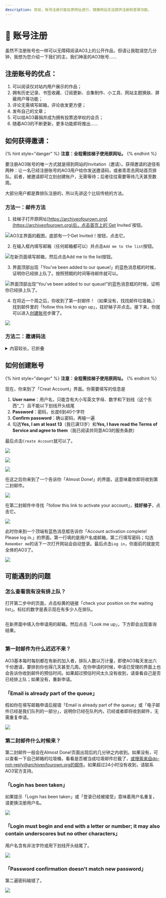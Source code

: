 ```yaml
---
description: 目前，账号注册只能在原网址进行，镜像网站无法提供注册和登录功能。
---
```


# 🔮 账号注册

虽然不注册账号也一样可以无障碍阅读AO3上的公开作品，但请让我耽误您几分钟，我想为您介绍一下我们的主，我们神圣的AO3账号……

## **注册账号的优点：**

1. 可以阅读仅对站内用户展示的作品；
2. 拥有历史记录、书签收藏、订阅更新、合集制作、小工具、网站主题换肤、屏蔽用户等功能；
3. 评论无需填写邮箱，评论收发更方便；
4. 发布自己的文章；
5. 可以给AO3募捐并成为拥有投票选举权的会员；
6. 随着AO3的不断更新，更多功能即将推出……

## **如何获得邀请：**

{% hint style="danger" %}
**注意：全程需挂梯子使用原网址。**
{% endhint %}

要注册AO3账号的唯一方式就是得到网站的Invitation（邀请）。获得邀请的途径有两种：让一名已经注册账号的AO3用户给你发送邀请码，或者乖乖去网站首页排队。前者，被邀请即可立刻创建账户，无需等待；后者往往需要等待几天甚至数周。

大部分用户都是靠排队注册的，所以先讲这个比较传统的方法。

### 方法一：邮件方法

1. 挂梯子打开原网址[https://archiveofourown.org](https://archiveofourown.org)后，点击首页上的`Get Invited`按钮。

![AO3主界面的截图，底部有一个Get Invited！按钮，点击它。](https://cdn.jsdelivr.net/gh/acidandsalt/ohsnap/site_1/step1.jpg)

2. 在输入框内填写邮箱（任何邮箱都可以）并点击`Add me to the list`按钮。

![在新页面填写邮箱，然后点击Add me to the list按钮。](https://cdn.jsdelivr.net/gh/acidandsalt/ohsnap/site_1/step2.jpg)

3. 界面顶部出现「You've been added to our queue!」的蓝色消息框的时候，证明你已经排上队了。按照预期的时间等待邮件就可以。

![界面顶部出现“You've been added to our queue!”的蓝色消息框的时候，证明你已经排上队了。](https://cdn.jsdelivr.net/gh/acidandsalt/ohsnap/site_1/step3.jpg)

4. 在将近一个周之后，你收到了第一封邮件！（如果没有，找找邮件垃圾箱。）找到邮件里的「follow this link to sign up」，挂好梯子并点击。接下来，你就可以进入[创建账号](zhang-hao-zhu-ce.md#ru-he-chuang-jian-zhang-hao)步骤了。

![](<.gitbook/assets/image (2) (1) (1).png>)



### 方法二：邀请码法

<details>

<summary>内容较长，已折叠</summary>

请注意：每个已注册用户拥有的邀请码数量是有限的，被使用过的邀请码即作废；另外，被邀请者在使用邀请码创建账号后，用户名和邮箱将对邀请者可见。

**邀请者需要做什么？**

1. 点开自己的个人主页（Dashboard），找到`Invitations`按钮并点击。

<img src=".gitbook/assets/image (6) (1) (2).png" alt="" data-size="original">

界面如图所示↓

![](<.gitbook/assets/image (1) (3).png>)

2. 向受邀者发送邀请码有三种方法。

**方法一：**&#x5728;Email address中填入被邀请者想要用来注册的邮箱，选择一个邀请码，然后点击`Send Invitation`。之后应该跳转到这个界面↓

![](.gitbook/assets/MTXX_MH20230313_113908201.jpg)

不久，被邀请者就应该收到一封邮件↓

![](<.gitbook/assets/image (36).png>)

请ta找到如图的「follow this link to sign up」，**挂好梯子**并点击。接下来的操作请参见「[如何创建账号](zhang-hao-zhu-ce.md#ru-he-chuang-jian-zhang-hao)」。

**方法二：**&#x5982;图，在Invite a friend界面选择`Manage Invitations`和`Unsent`。然后，复制`copy and use`这个超链接的网址（不是点开！是复制链接！）。

* 在Windows系统电脑上：右键该链接，然后选择「复制链接地址」
* 在MacOS系统电脑上：同时按下control键并点击链接，然后选择「复制链接」
* 在手机上：长按链接，然后选择「复制链接」

最后把链接发给你想邀请的人，请ta点开链接按照「[如何创建账号](zhang-hao-zhu-ce.md#ru-he-chuang-jian-zhang-hao)」操作即可（**别忘了挂梯子**）。

<img src=".gitbook/assets/image (40).png" alt="" data-size="original">

**方法三：**&#x76F4;接把邀请码那一长串字符复制并发送给被邀请者，请对方**挂好梯子**，在浏览器的地址栏输入「https://archiveofourown.org/signup/####」，并将「####」替换为邀请码字符串；替换完成后的链接会导向注册页面。接下来的操作参见「[如何创建账号](zhang-hao-zhu-ce.md#ru-he-chuang-jian-zhang-hao)」。

**如何查看自己的邀请码状态？**

在Invite a friend界面选择`Manage Invitations`，在Manage那一栏可以看见。

「Unsent」是未送出的，「Sent But Unused」是送出但未被认领的，「Used」就是已使用作废的。

</details>



## 如何创建账号

{% hint style="danger" %}
**注意：全程需挂梯子使用原网址。**
{% endhint %}

现在，你来到了「Creat Account」界面。你需要填写的信息是

1. **User name**：用户名，只能含有大小写英文字母、数字和下划线（这个东西“\_”）且不能以下划线开头结尾
2. **Password**：密码，长度6到40个字符
3. **Confirm password**：确认密码，再输一遍
4. 勾选**Yes, I am at least 13**（我已满13岁）和**Yes, I have read the Terms of Service and agree to them**（我已阅读并同意AO3的服务条款）

最后点击`Create Account`就可以了。

![](.gitbook/assets/MTXX_MH20230313_115645155.jpg)

![](<.gitbook/assets/image (7) (1).png>)

![](<.gitbook/assets/image (11).png>)

在这之后你来到了一个告诉你「Almost Done!」的界面，这意味着你即将收到第二封邮件。

![](.gitbook/assets/MTXX_MH20230316_085757484.jpg)

在第二封邮件中寻找「follow this link to activate your account」，**挂好梯子**，点击它。

![](.gitbook/assets/MTXX_MH20230316_090016400.jpg)

此时你来到一个顶端有蓝色消息框告诉你「Account activation complete! Please log in.」的界面。第一行填的是用户名或邮箱，第二行填写密码；勾选`Remember me`的话下一次打开网站会自动登录。最后点击`Log in`，你面前的就是完全体的AO3了。

![](.gitbook/assets/MTXX_MH20230316_091957776.jpg)



## 可能遇到的问题

### **怎么查看我有没有排上队？**

打开第二步中的页面，点击标黄的链接「check your position on the waiting list」。标红的数字是表示现在有多少人在排队。

<figure><img src=".gitbook/assets/image (24) (2).png" alt=""><figcaption></figcaption></figure>

在新界面中填入你申请用的邮箱，然后点击「Look me up」，下方即会出现查询结果。

<figure><img src=".gitbook/assets/image (25) (1).png" alt=""><figcaption></figcaption></figure>

### **第一封邮件为什么迟迟不来？**

AO3基本每时每刻都在有新的加入者，排队人数以万计量，即使AO3每天发出六千份邀请，要排到你也得几天甚至几周。在你申请的时候，申请已受理的界面上也会告诉你收到邮件的预估时间。如果超过预估时间太久没有收到，请查看自己是否已经排上队；如果没有，重新申请。

### **「Email is already part of the queue」**

假如你在填写邮箱申请后报错「Email is already part of the queue」或「电子邮件已经是我们队列的一部分」，说明你已经在队列内，已经或者即将收到邮件，无需重复申请。

![](.gitbook/assets/Screenshot_20230313_121218.jpg)

### **第二封邮件什么时候来？**

第二封邮件一般会在Almost Done!页面出现后的几分钟之内收到。如果没有，可以查看一下自己邮箱的垃圾桶，看看是否被当成垃圾邮件拦截了，或搜索来自do-not-reply@archiveofourown.org的邮件。如果超过24小时没有收到，请联系AO3官方支持。

### **「Login has been taken」**

如果提示「Login has been taken」或「登录已经被接受」意味着用户名重复，请更换注册用户名。

![](.gitbook/assets/MTXX_MH20230316_084716448.jpg)

### 「Login must begin and end with a letter or number; it may also contain underscores but no other characters」

用户名含有非法字符或用下划线开头结尾了。

![](.gitbook/assets/MTXX_MH20230316_085033452.jpg)

### 「Password confirmation doesn't match new password」

第二遍密码输错了。

![](<.gitbook/assets/image (8) (3).png>)
